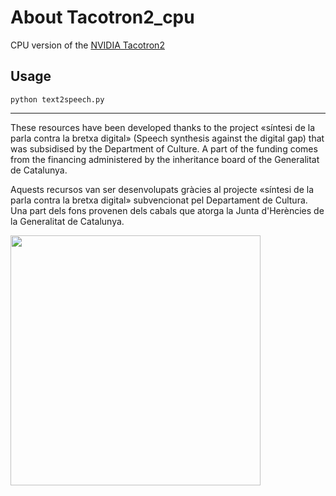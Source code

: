 # About Tacotron2_cpu
CPU version of the [NVIDIA Tacotron2](https://github.com/NVIDIA/tacotron2)

## Usage
`python text2speech.py`

---

These resources have been developed thanks to the project «síntesi de la parla contra la bretxa digital» (Speech synthesis against the digital gap) that was subsidised by the Department of Culture. A part of the funding comes from the financing administered by the inheritance board of the Generalitat de Catalunya.

Aquests recursos van ser desenvolupats gràcies al projecte «síntesi de la
parla contra la bretxa digital» subvencionat pel Departament de Cultura. Una
part dels fons provenen dels cabals que atorga la Junta d'Herències de la
Generalitat de Catalunya.

<img src="https://github.com/collectivat/cmusphinx-models/raw/master/img/logo_generalitat.png" width="400"/>
